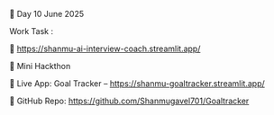 
📅 Day 10 June 2025

Work Task :

🔗 https://shanmu-ai-interview-coach.streamlit.app/

🚀 Mini Hackthon 

🔗 Live App: Goal Tracker – https://shanmu-goaltracker.streamlit.app/

📂 GitHub Repo: https://github.com/Shanmugavel701/Goaltracker
